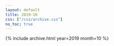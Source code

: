 ```yaml
---
layout: default
title: 2019–10
css: ["/css/archive.css"]
no_toc: true
---
```


{% include archive.html year=2019 month=10 %}
